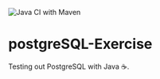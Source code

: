 ![Java CI with Maven](https://github.com/magnuen2k/postgresql-exercise/workflows/Java%20CI%20with%20Maven/badge.svg)

# postgreSQL-Exercise

Testing out PostgreSQL with Java ☕️.


